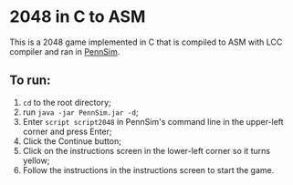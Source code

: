 2048 in C to ASM
================

This is a 2048 game implemented in C that is compiled to ASM with LCC compiler
and ran in <a target="_blank" href="https://www.cis.upenn.edu/~milom/cse240-Fall06/pennsim/pennsim-manual.html">
PennSim</a>.

To run:
-------
1. ```cd``` to the root directory;
2. run ```java -jar PennSim.jar -d```;
3. Enter ```script script2048``` in PennSim's command line in the upper-left
corner and press Enter;
4. Click the Continue button;
5. Click on the instructions screen in  the lower-left corner so it turns
yellow;
6. Follow the instructions in the instructions screen to start the game.